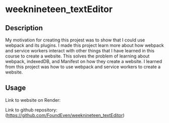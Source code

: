 # weeknineteen_textEditor

## Description

My motivation for creating this projest was to show that I could use webpack and its plugins. I made this project learn more about how webpack and service workers interact with other things that I have learned in this course to create a website. This solves the problem of learning about webpack, indexedDB, and Manifest on how they create a website. I learned from this project was how to use webpack and service workers to create a website.

## Usage

Link to website on Render:

Link to github repository:(https://github.com/FoundEven/weeknineteen_textEditor)
